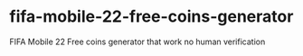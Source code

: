# fifa-mobile-22-free-coins-generator
FIFA Mobile 22 Free coins generator that work no human verification
